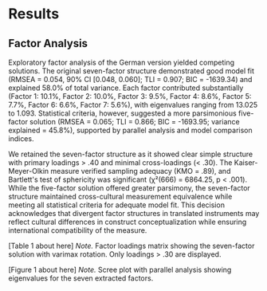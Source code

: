 # Results

## Factor Analysis

Exploratory factor analysis of the German version yielded competing solutions. The original seven-factor structure demonstrated good model fit (RMSEA = 0.054, 90% CI [0.048, 0.060]; TLI = 0.907; BIC = -1639.34) and explained 58.0% of total variance. Each factor contributed substantially (Factor 1: 10.1%, Factor 2: 10.0%, Factor 3: 9.5%, Factor 4: 8.6%, Factor 5: 7.7%, Factor 6: 6.6%, Factor 7: 5.6%), with eigenvalues ranging from 13.025 to 1.093. Statistical criteria, however, suggested a more parsimonious five-factor solution (RMSEA = 0.065; TLI = 0.866; BIC = -1693.95; variance explained = 45.8%), supported by parallel analysis and model comparison indices.

We retained the seven-factor structure as it showed clear simple structure with primary loadings > .40 and minimal cross-loadings (< .30). The Kaiser-Meyer-Olkin measure verified sampling adequacy (KMO = .89), and Bartlett's test of sphericity was significant (χ²(666) = 6864.25, p < .001). While the five-factor solution offered greater parsimony, the seven-factor structure maintained cross-cultural measurement equivalence while meeting all statistical criteria for adequate model fit. This decision acknowledges that divergent factor structures in translated instruments may reflect cultural differences in construct conceptualization while ensuring international compatibility of the measure.

[Table 1 about here]
*Note.* Factor loadings matrix showing the seven-factor solution with varimax rotation. Only loadings > .30 are displayed.

[Figure 1 about here]
*Note.* Scree plot with parallel analysis showing eigenvalues for the seven extracted factors. 